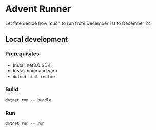 # Advent Runner

Let fate decide how much to run from December 1st to December 24

## Local development

### Prerequisites

- Install net8.0 SDK
- Install node and yarn
- `dotnet tool restore`

### Build

`dotnet run -- bundle`

### Run

`dotnet run -- run`
